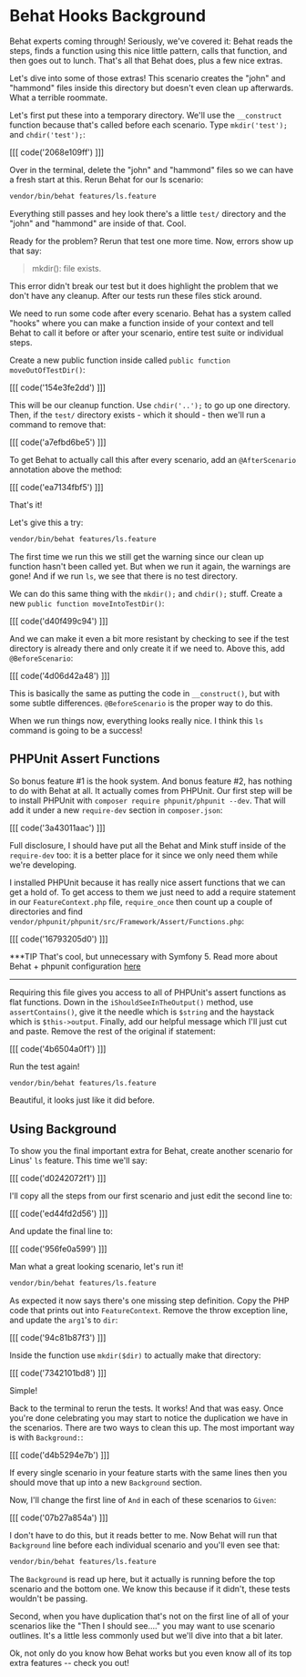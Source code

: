 # Behat Hooks Background

Behat experts coming through! Seriously, we've covered it: Behat reads the steps,
finds a function using this nice little pattern, calls that function, and then goes
out to lunch. That's all that Behat does, plus a few nice extras.

Let's dive into some of those extras! This scenario creates the "john" and "hammond"
files inside this directory but doesn't even clean up afterwards. What a terrible roommate.

Let's first put these into a temporary directory. We'll use the `__construct` function
because that's called before each scenario. Type `mkdir('test');` and `chdir('test');`:

[[[ code('2068e109ff') ]]]

Over in the terminal, delete the "john" and "hammond" files so we can have a fresh
start at this. Rerun Behat for our ls scenario:

```bash
vendor/bin/behat features/ls.feature
```

Everything still passes and hey look there's a little `test/` directory and
the "john" and "hammond" are inside of that. Cool.

Ready for the problem? Rerun that test one more time. Now, errors show up that say:

> mkdir(): file exists.

This error didn't break our test but it does highlight the problem that we don't have
any cleanup. After our tests run these files stick around.

We need to run some code after every scenario. Behat has a system called "hooks" where 
you can make a function inside of your context and tell Behat to call it before
or after your scenario, entire test suite or individual steps.

Create a new public function inside called `public function moveOutOfTestDir()`:

[[[ code('154e3fe2dd') ]]]

This will be our cleanup function. Use `chdir('..');` to go up one directory. Then,
if the `test/` directory exists - which it should - then we'll run a command to remove that:

[[[ code('a7efbd6be5') ]]]

To get Behat to actually call this after every scenario, add an `@AfterScenario` annotation
above the method:

[[[ code('ea7134fbf5') ]]]

That's it!

Let's give this a try:

```bash
vendor/bin/behat features/ls.feature
```

The first time we run this we still get the warning since our
clean up function hasn't been called yet. But when we run it again, the warnings
are gone! And if we run `ls`, we see that there is no test directory. 

We can do this same thing with the `mkdir();` and `chdir();` stuff. Create a new
`public function moveIntoTestDir()`:

[[[ code('d40f499c94') ]]]

And we can make it even a bit more resistant by checking to see if the test directory
is already there and only create it if we need to. Above this, add `@BeforeScenario`:

[[[ code('4d06d42a48') ]]]

This is basically the same as putting the code in `__construct()`, but with some
subtle differences. `@BeforeScenario` is the proper way to do this.

When we run things now, everything looks really nice. I think this `ls` command
is going to be a success!

## PHPUnit Assert Functions

So bonus feature #1 is the hook system. And bonus feature #2, has nothing to do
with Behat at all. It actually comes from PHPUnit. Our first step will be to install
PHPUnit with `composer require phpunit/phpunit --dev`. That will add it under a new
`require-dev` section in `composer.json`:

[[[ code('3a43011aac') ]]]

Full disclosure, I should have put all the Behat and Mink stuff inside of the `require-dev` too:
it is a better place for it since we only need them while we're developing.

I installed PHPUnit because it has really nice assert functions that we can get
a hold of. To get access to them we just need to add a require statement in our
`FeatureContext.php` file, `require_once` then count up a couple of directories and find
`vendor/phpunit/phpunit/src/Framework/Assert/Functions.php`:

[[[ code('16793205d0') ]]]

***TIP
That's cool, but unnecessary with Symfony 5. Read more about Behat + phpunit configuration
[here](https://symfonycasts.com/blog/behat-symfony#configure-it)
***

Requiring this file gives you access to all of PHPUnit's assert functions as flat functions.
Down in the `iShouldSeeInTheOutput()` method, use `assertContains()`, give it the needle
which is `$string` and the haystack which is `$this->output`. Finally, add our helpful message
which I'll just cut and paste. Remove the rest of the original if statement:

[[[ code('4b6504a0f1') ]]]

Run the test again!

```bash
vendor/bin/behat features/ls.feature
```

Beautiful, it looks just like it did before. 

## Using Background

To show you the final important extra for Behat, create another scenario for Linus' `ls` feature.
This time we'll say:

[[[ code('d0242072f1') ]]]

I'll copy all the steps from our first scenario and just edit the second line to:

[[[ code('ed44fd2d56') ]]]

And update the final line to:

[[[ code('956fe0a599') ]]]

Man what a great looking scenario, let's run it!

```bash
vendor/bin/behat features/ls.feature
```

As expected it now says there's one missing step definition. Copy the PHP code that prints
out into `FeatureContext`. Remove the throw exception line, and update the `arg1`'s to `dir`:

[[[ code('94c81b87f3') ]]]

Inside the function use `mkdir($dir)` to actually make that directory:

[[[ code('7342101bd8') ]]]

Simple!

Back to the terminal to rerun the tests. It works! And that was easy. Once you're
done celebrating you may start to notice the duplication we have in the scenarios.
There are two ways to clean this up. The most important way is with `Background:`:

[[[ code('d4b5294e7b') ]]]

If every single scenario in your feature starts with the same lines then you should
move that up into a new `Background` section.

Now, I'll change the first line of `And` in each of these scenarios to `Given`:

[[[ code('07b27a854a') ]]]

I don't have to do this, but it reads better to me. Now Behat will run that
`Background` line before each individual scenario and you'll even see that:

```bash
vendor/bin/behat features/ls.feature
```

The `Background` is read up here, but it actually is running before the top scenario and the
bottom one. We know this because if it didn't, these tests wouldn't be passing. 

Second, when you have duplication that's not on the first line of all of your scenarios
like the  "Then I should see...." you may want to use scenario outlines. It's a little
less commonly used but we'll dive into that a bit later.

Ok, not only do you know how Behat works but you even know all of its top extra
features -- check you out!
